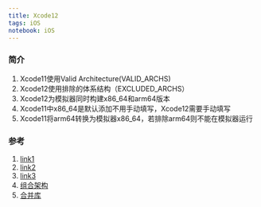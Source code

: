```yaml
---
title: Xcode12
tags: iOS
notebook: iOS 
---
```


### 简介

1. Xcode11使用Valid Architecture(VALID_ARCHS)
2. Xcode12使用排除的体系结构（EXCLUDED_ARCHS）
3. Xcode12为模拟器同时构建x86_64和arm64版本
4. Xcode11中x86_64是默认添加不用手动填写，Xcode12需要手动填写
5. Xcode11将arm64转换为模拟器x86_64，若排除arm64则不能在模拟器运行

### 参考

1. [link1](https://medium.com/@khushwanttanwar/xcode-12-compilation-errors-while-running-with-ios-14-simulators-5731c91326e9)
2. [link2](https://apontious.com/2020/08/23/arm-wrestling-your-ios-simulator-builds/)
3. [link3](https://medium.com/@johny.urgiles/wrestling-with-xcode-12-and-arm64-6c7977922abb)
4. [组合架构](https://juejin.cn/post/6883055840039813128)
5. [合并库](https://www.jianshu.com/p/5f896321b1ea)
